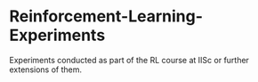 # Reinforcement-Learning-Experiments
Experiments conducted as part of the RL course at IISc or further extensions of them.
